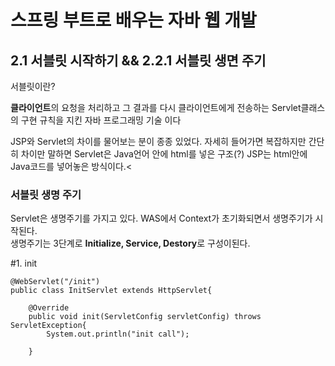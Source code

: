 # 스프링 부트로 배우는 자바 웹 개발

## 2.1 서블릿 시작하기 && 2.2.1 서블릿 생면 주기<br>

서블릿이란?<br>

<Strong>클라이언트</Strong>의 요청을 처리하고 그 결과를 다시 클라이언트에게 전송하는 Servlet클래스의 구현 규칙을 지킨 자바 프로그래밍 기술
이다<br>

JSP와 Servlet의 차이를 물어보는 분이 종종 있었다. 자세히 들어가면 복잡하지만 간단히 차이만 말하면 Servlet은 Java언어 안에 html를 넣은 구조(?)
JSP는 html안에 Java코드를 넣어놓은 방식이다.< 


### 서블릿 생명 주기<br>

Servlet은 생명주기를 가지고 있다. WAS에서 Context가 초기화되면서 생명주기가 시작된다.<br>
생명주기는 3단계로 <Strong>Initialize, Service, Destory</Strong>로 구성이된다.

#1. init
```
@WebServlet("/init")
public class InitServlet extends HttpServlet{

    @Override
    public void init(ServletConfig servletConfig) throws ServletException{
        System.out.println("init call");
     
    }
```
